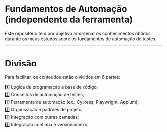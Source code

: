 # Fundamentos de Automação (independente da ferramenta)
Este repositório tem por objetivo armazenar os conhecimentos obtidos durante os meus estudos sobre os fundamentos de automação de testes.

---
# Divisão

Para facilitar, os conteudos estão divididos em 6 partes:

1️⃣ Lógica de programação e base de código; <br>
2️⃣ Conceitos de automação de testes; <br>
3️⃣ Ferramenta de automação (ex.: Cypress, Playwright, Appium); <br>
4️⃣ Organização e padrões de projeto; <br>
5️⃣ Integração com outras camadas; <br>
6️⃣ Integração contínua e versionamento;


